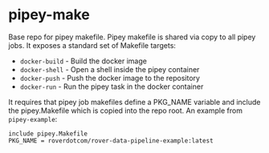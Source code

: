# pipey-make

Base repo for pipey makefile. Pipey makefile is shared via copy to all pipey jobs. It exposes a standard set of 
Makefile targets:

* `docker-build` - Build the docker image
* `docker-shell` - Open a shell inside the pipey container
* `docker-push` - Push the docker image to the repository
* `docker-run` - Run the pipey task in the docker container

It requires that pipey job makefiles define a PKG_NAME variable and include the pipey.Makefile which is copied 
into the repo root. An example from `pipey-example`:

```
include pipey.Makefile
PKG_NAME = roverdotcom/rover-data-pipeline-example:latest
```
